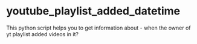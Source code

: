 # youtube_playlist_added_datetime
This python script helps you to get information about - when the owner of yt playlist added videos in it?

